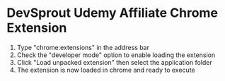 # DevSprout Udemy Affiliate Chrome Extension

1. Type "chrome:extensions" in the address bar
2. Check the "developer mode" option to enable loading the extension
3. Click "Load unpacked extension" then select the application folder
4. The extension is now loaded in chrome and ready to execute